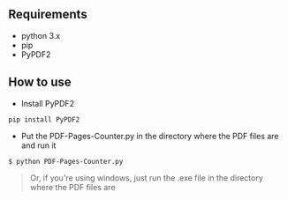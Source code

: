 <!-- 
# ![Gif-Execucao]() -->


## Requirements

  - python 3.x
  - pip
  - PyPDF2

## How to use

- Install PyPDF2

```
pip install PyPDF2
```

- Put the PDF-Pages-Counter.py in the directory where the PDF files are and run it

```
$ python PDF-Pages-Counter.py
```

> Or, if you're using windows, just run the .exe file in the directory where the PDF files are

